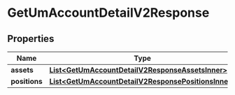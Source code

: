 

# GetUmAccountDetailV2Response


## Properties

| Name | Type | Description | Notes |
|------------ | ------------- | ------------- | -------------|
|**assets** | [**List&lt;GetUmAccountDetailV2ResponseAssetsInner&gt;**](GetUmAccountDetailV2ResponseAssetsInner.md) |  |  [optional] |
|**positions** | [**List&lt;GetUmAccountDetailV2ResponsePositionsInner&gt;**](GetUmAccountDetailV2ResponsePositionsInner.md) |  |  [optional] |



